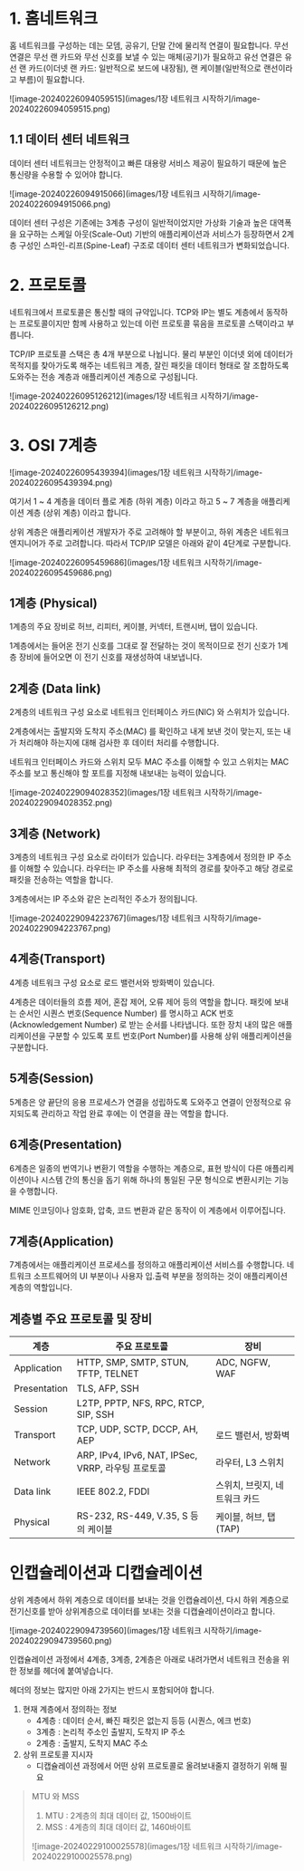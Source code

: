 # 1. 홈네트워크

홈 네트워크를 구성하는 데는 모뎀, 공유기, 단말 간에 물리적 연결이 필요합니다. 무선 연결은 무선 랜 카드와 무선 신호를 보낼 수 있는 매체(공기)가 필요하고 유선 연결은 유선 랜 카드(이더넷 랜 카드: 일반적으로 보드에 내장됨), 랜 케이블(일반적으로 랜선이라고 부름)이 필요합니다.

![image-20240226094059515](images/1장 네트워크 시작하기/image-20240226094059515.png)

## 1.1 데이터 센터 네트워크

데이터 센터 네트워크는 안정적이고 빠른 대용량 서비스 제공이 필요하기 때문에 높은 통신량을 수용할 수 있어야 합니다.

![image-20240226094915066](images/1장 네트워크 시작하기/image-20240226094915066.png)

데이터 센터 구성은 기존에는 3계층 구성이 일반적이었지만 가상화 기술과 높은 대역폭을 요구하는 스케일 아웃(Scale-Out) 기반의 애플리케이션과 서비스가 등장하면서 2계층 구성인 스파인-리프(Spine-Leaf) 구조로 데이터 센터 네트워크가 변화되었습니다.

# 2. 프로토콜

네트워크에서 프로토콜은 통신할 때의 규약입니다. TCP와 IP는 별도 계층에서 동작하는 프로토콜이지만 함께 사용하고 있는데 이런 프로토콜 묶음을 프로토콜 스택이라고 부릅니다.

TCP/IP 프로토콜 스택은 총 4개 부분으로 나뉩니다. 물리 부분인 이더넷 외에 데이터가 목적지를 찾아가도록 해주는 네트워크 계층, 잘린 패킷을 데이터 형태로 잘 조합하도록 도와주는 전송 계층과 애플리케이션 계층으로 구성됩니다.

![image-20240226095126212](images/1장 네트워크 시작하기/image-20240226095126212.png)

# 3. OSI 7계층

![image-20240226095439394](images/1장 네트워크 시작하기/image-20240226095439394.png)

여기서 1 ~ 4 계층을 데이터 플로 계층 (하위 계층) 이라고 하고 5 ~ 7 계층을 애플리케이션 계층 (상위 계층) 이라고 합니다.

상위 계층은 애플리케이션 개발자가 주로 고려해야 할 부분이고, 하위 계층은 네트워크 엔지니어가 주로 고려합니다. 따라서 TCP/IP 모델은 아래와 같이 4단계로 구분합니다.

![image-20240226095459686](images/1장 네트워크 시작하기/image-20240226095459686.png)

## 1계층 (Physical)

1계층의 주요 장비로 허브, 리피터, 케이블, 커넥터, 트랜시버, 탭이 있습니다.

1계층에서는 들어온 전기 신호를 그대로 잘 전달하는 것이 목적이므로 전기 신호가 1계층 장비에 들어오면 이 전기 신호를 재생성하여 내보냅니다. 

## 2계층 (Data link)

2계층의 네트워크 구성 요소로 네트워크 인터페이스 카드(NIC) 와 스위치가 있습니다.

2계층에서는 출발지와 도착지 주소(MAC) 를 확인하고 내게 보낸 것이 맞는지, 또는 내가 처리해야 하는지에 대해 검사한 후 데이터 처리를 수행합니다.

네트워크 인터페이스 카드와 스위치 모두 MAC 주소를 이해할 수 있고 스위치는 MAC 주소를 보고 통신해야 할 포트를 지정해 내보내는 능력이 있습니다.

![image-20240229094028352](images/1장 네트워크 시작하기/image-20240229094028352.png)

## 3계층 (Network)

3계층의 네트워크 구성 요소로 라이터가 있습니다. 라우터는 3계층에서 정의한 IP 주소를 이해할 수 있습니다. 라우터는 IP 주소를 사용해 최적의 경로를 찾아주고 해당 경로로 패킷을 전송하는 역할을 합니다.

3계층에서는 IP 주소와 같은 논리적인 주소가 정의됩니다.

![image-20240229094223767](images/1장 네트워크 시작하기/image-20240229094223767.png)

## 4계층(Transport)

4계층 네트워크 구성 요소로 로드 밸런서와 방화벽이 있습니다. 

4계층은 데이터들의 흐름 제어, 혼잡 제어, 오류 제어 등의 역할을 합니다. 패킷에 보내는 순서인 시퀀스 번호(Sequence Number) 를 명시하고 ACK 번호(Acknowledgement Number) 로 받는 순서를 나타냅니다. 또한 장치 내의 많은 애플리케이션을 구분할 수 있도록 포트 번호(Port Number)를 사용해 상위 애플리케이션을 구분합니다.

## 5계층(Session)

5계층은 양 끝단의 응용 프로세스가 연결을 성립하도록 도와주고 연결이 안정적으로 유지되도록 관리하고 작업 완료 후에는 이 연결을 끊는 역할을 합니다.

## 6계층(Presentation)

6계층은 일종의 번역기나 변환기 역할을 수행하는 계층으로, 표현 방식이 다른 애플리케이션이나 시스템 간의 통신을 돕기 위해 하나의 통일된 구문 형식으로 변환시키는 기능을 수행합니다.

MIME 인코딩이나 암호화, 압축, 코드 변환과 같은 동작이 이 계층에서 이루어집니다.

## 7계층(Application)

7계층에서는 애플리케이션 프로세스를 정의하고 애플리케이션 서비스를 수행합니다. 네트워크 소프트웨어의 UI 부분이나 사용자 입.출력 부분을 정의하는 것이 애플리케이션 계층의 역할입니다.

## 계층별 주요 프로토콜 및 장비

| 계층         | 주요 프로토콜                                      | 장비                          |
| ------------ | -------------------------------------------------- | ----------------------------- |
| Application  | HTTP, SMP, SMTP, STUN, TFTP, TELNET                | ADC, NGFW, WAF                |
| Presentation | TLS, AFP, SSH                                      |                               |
| Session      | L2TP, PPTP, NFS, RPC, RTCP, SIP, SSH               |                               |
| Transport    | TCP, UDP, SCTP, DCCP, AH, AEP                      | 로드 밸런서, 방화벽           |
| Network      | ARP, IPv4, IPv6, NAT, IPSec, VRRP, 라우팅 프로토콜 | 라우터, L3 스위치             |
| Data link    | IEEE 802.2, FDDI                                   | 스위치, 브릿지, 네트워크 카드 |
| Physical     | RS-232, RS-449, V.35, S 등의 케이블                | 케이블, 허브, 탭(TAP)         |

# 인캡슐레이션과 디캡슐레이션

상위 계층에서 하위 계층으로 데이터를 보내는 것을 인캡슐레이션, 다시 하위 계층으로 전기신호를 받아 상위계층으로 데이터를 보내는 것을 디캡슐레이션이라고 합니다.

![image-20240229094739560](images/1장 네트워크 시작하기/image-20240229094739560.png)

인캡슐레이션 과정에서 4계층, 3계층, 2계층은 아래로 내려가면서 네트워크 전송을 위한 정보를 헤더에 붙여넣습니다. 

헤더의 정보는 많지만 아래 2가지는 반드시 포함되어야 합니다.

1. 현재 계층에서 정의하는 정보
   - 4계층 : 데이터 순서, 빠진 패킷은 없는지 등등 (시퀀스, 에크 번호)
   - 3계층 : 논리적 주소인 출발지, 도착지 IP 주소
   - 2계층 : 출발지, 도착지 MAC 주소 
2. 상위 프로토콜 지시자
   - 디캡슐레이션 과정에서 어떤 상위 프로토콜로 올려보내줄지 결정하기 위해 필요

> MTU 와 MSS
>
> 1. MTU : 2계층의 최대 데이터 값, 1500바이트
> 2. MSS : 4계층의 최대  데이터 값, 1460바이트
>
> ![image-20240229100025578](images/1장 네트워크 시작하기/image-20240229100025578.png)